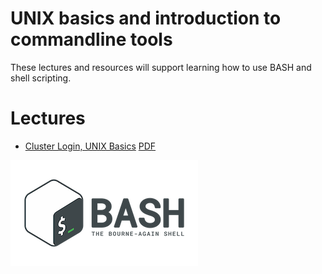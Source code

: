 # UNIX basics and introduction to commandline tools

These lectures and resources will support learning how to use BASH and
shell scripting.


# Lectures
* [Cluster Login, UNIX Basics](00_Login_Notebook) [PDF](00_Login_Notebook.pdf)

![logo](img/bash.png)


